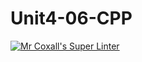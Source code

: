 # Unit4-06-CPP
[![Mr Coxall's Super Linter](https://github.com/ICS3U-Programming-Spencer-S/Unit4-06-CPP/workflows/Mr%20Coxall's%20Super%20Linter/badge.svg)](https://github.com/ICS3U-Programming-Spencer-S/Unit4-06-CPP/actions/)
